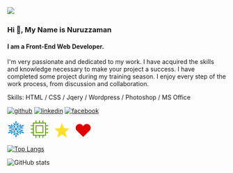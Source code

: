 <img src="https://www.facebook.com/photo/?fbid=633022308500275&set=a.100833488385829">

### Hi 👋, My Name is Nuruzzaman
#### I am a Front-End Web Developer.
I'm very passionate and dedicated to my work. I have acquired the skills and knowledge necessary to make your project a success. I have completed some project during my training season. I enjoy every step of the work process, from discussion and collaboration.

Skills: HTML / CSS / Jqery / Wordpress / Photoshop / MS Office



[<img src='https://cdn.jsdelivr.net/npm/simple-icons@3.0.1/icons/github.svg' alt='github' height='40'>](https://github.com/nuruzzaman-pfy)  [<img src='https://cdn.jsdelivr.net/npm/simple-icons@3.0.1/icons/linkedin.svg' alt='linkedin' height='40'>](https://www.linkedin.com/in/https://www.linkedin.com/in/nuruzzaman-pfy-098054233//)  [<img src='https://cdn.jsdelivr.net/npm/simple-icons@3.0.1/icons/facebook.svg' alt='facebook' height='40'>](https://www.facebook.com/https://www.facebook.com/nuruzzamanpfy)  

<a href='https://archiveprogram.github.com/'><img src='https://raw.githubusercontent.com/acervenky/animated-github-badges/master/assets/acbadge.gif' width='40' height='40'></a> <a href='https://docs.github.com/en/developers'><img src='https://raw.githubusercontent.com/acervenky/animated-github-badges/master/assets/devbadge.gif' width='40' height='40'></a> <a href='https://stars.github.com/'><img src='https://raw.githubusercontent.com/acervenky/animated-github-badges/master/assets/starbadge.gif' width='35' height='35'></a> <a href='https://docs.github.com/en/github/supporting-the-open-source-community-with-github-sponsors'><img src='https://raw.githubusercontent.com/acervenky/animated-github-badges/master/assets/sponsorbadge.gif' width='35' height='35'></a> 

[![Top Langs](https://github-readme-stats.vercel.app/api/top-langs/?username=nuruzzaman-pfy)](https://github.com/anuraghazra/github-readme-stats)

![GitHub stats](https://github-readme-stats.vercel.app/api?username=nuruzzaman-pfy&show_icons=true&count_private=true)  
 

